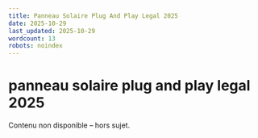 ```yaml
---
title: Panneau Solaire Plug And Play Legal 2025
date: 2025-10-29
last_updated: 2025-10-29
wordcount: 13
robots: noindex
---
```


# panneau solaire plug and play legal 2025

Contenu non disponible – hors sujet.